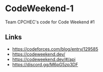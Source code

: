 # CodeWeekend-1
Team CPCHEC's code for Code Weekend #1

## Links
* https://codeforces.com/blog/entry/129585
* https://codeweekend.dev/
* https://codeweekend.dev/#/api
* https://discord.gg/M6pG5zp3DF

